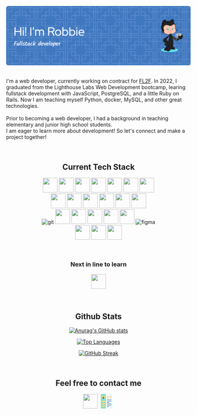 <div align="center">
<img src="github-header-image.png"/> 
</br>
</br>

<div align="left">
<p align="left">I'm a web developer, currently working on contract for <a href="https://www.fl2f.ca/home">FL2F</a>. In 2022, I graduated from the Lighthouse Labs Web Development bootcamp, learing fullstack development with JavaScript, PostgreSQL, and a little Ruby on Rails. Now I am teaching myself Python, docker, MySQL, and other great technologies. 
<br>
<br>
 Prior to becoming a web developer, I had a background in teaching elementary and junior high school students. </br> I am eager to learn more about development! So let's connect and make a project together!</p>
</div>

</br>

## Current Tech Stack

<p>
<!-- html5 -->
<img src="https://cdn.jsdelivr.net/gh/devicons/devicon/icons/html5/html5-plain-wordmark.svg" width="40" height="40"/> 
<!-- css -->
<img src="https://cdn.jsdelivr.net/gh/devicons/devicon/icons/css3/css3-plain-wordmark.svg" width="40" height="40" />
<!-- sass -->
<img src="https://cdn.jsdelivr.net/gh/devicons/devicon/icons/sass/sass-original.svg" width="40" height="40"/> 
<!-- Vanilla JS -->
<img src="https://cdn.jsdelivr.net/gh/devicons/devicon/icons/javascript/javascript-plain.svg" width="40" height="40"/> 
<!-- react -->
<img src="https://cdn.jsdelivr.net/gh/devicons/devicon/icons/react/react-original-wordmark.svg"  width="40" height="40"/>
<!-- Next JS -->
<img src="https://cdn.jsdelivr.net/gh/devicons/devicon/icons/nextjs/nextjs-original.svg" width="40" height="40" />
<!-- Redux -->
<img src="https://cdn.jsdelivr.net/gh/devicons/devicon/icons/redux/redux-original.svg" width="40" height="40"/>
<br>
<!--node JS  -->
<img src="https://cdn.jsdelivr.net/gh/devicons/devicon/icons/nodejs/nodejs-plain-wordmark.svg" width="40" height="40" /> 
<!-- express -->
<img src="https://cdn.jsdelivr.net/gh/devicons/devicon/icons/express/express-original.svg" width="40" height="40"/>
<!-- heroku -->
<img src="https://cdn.jsdelivr.net/gh/devicons/devicon/icons/heroku/heroku-plain-wordmark.svg"  width="40" height="40"/>
<!-- Netlify -->
<img src="https://www.vectorlogo.zone/logos/netlify/netlify-icon.svg"  width="40" height="40"/>
<!-- postgres -->
<img src="https://cdn.jsdelivr.net/gh/devicons/devicon/icons/postgresql/postgresql-plain-wordmark.svg" width="40" height="40" /> 
<!-- mongoDB -->
<img src="https://www.vectorlogo.zone/logos/mongodb/mongodb-icon.svg" width="40" height="40" /> 
<br>
<!-- git -->
<img src="https://www.vectorlogo.zone/logos/git-scm/git-scm-icon.svg" alt="git" width="40" height="40"/>
<!-- npm -->
<img src="https://cdn.jsdelivr.net/gh/devicons/devicon/icons/npm/npm-original-wordmark.svg" width="40" height="40" /> 
<!-- ruby on rails -->
<img src="https://cdn.jsdelivr.net/gh/devicons/devicon/icons/rails/rails-plain-wordmark.svg" width="40" height="40" /> 
<!-- ruby -->
<img src="https://cdn.jsdelivr.net/gh/devicons/devicon/icons/ruby/ruby-plain-wordmark.svg" width="40" height="40"/> 
<!-- tailwind -->
<img src="https://www.vectorlogo.zone/logos/tailwindcss/tailwindcss-icon.svg" width="40" height="40"/> 
<!-- Bootstrap -->
<img src="https://cdn.jsdelivr.net/gh/devicons/devicon/icons/bootstrap/bootstrap-plain-wordmark.svg" width="40" height="40"/>
<!-- Figma -->
<img src="https://www.vectorlogo.zone/logos/figma/figma-icon.svg" alt="figma" width="40" height="40"/> 
<br>
<!-- Jest -->
<img src="https://cdn.jsdelivr.net/gh/devicons/devicon/icons/jest/jest-plain.svg" width="40" height="40"/> 
<!-- Mocha Chai -->
<img src="https://cdn.jsdelivr.net/gh/devicons/devicon/icons/mocha/mocha-plain.svg" width="40" height="40" />
<!-- storybook -->
<img src="https://cdn.jsdelivr.net/gh/devicons/devicon/icons/storybook/storybook-original.svg"  width="40" height="40"/>

 </p>
</br>

### Next in line to learn

<p>
<!-- Python -->
<img src="https://cdn.jsdelivr.net/gh/devicons/devicon/icons/python/python-original-wordmark.svg" width="40" height="40" />
</p>         
</br>

## Github Stats

[![Anurag's GitHub stats](https://github-readme-stats.vercel.app/api?username=RobbieProkop&show_icons=true&theme=dracula)](https://github.com/anuraghazra/github-readme-stats)

[![Top Languages](https://github-readme-stats.vercel.app/api/top-langs/?username=RobbieProkop&layout=compact&theme=dracula)](<[https://github.com/anuraghazra/github-readme-stats](https://github.com/RobbieProkop)>)

[![GitHub Streak](https://github-readme-streak-stats.herokuapp.com/?user=RobbieProkop&theme=dracula)]([https://github.com/RobbieProkop])

</br>

## Feel free to contact me

<p >
<a href="https://www.linkedin.com/in/robbie-prokop-1a968a230/" target="_blank">
<img align="center" src="https://cdn.jsdelivr.net/gh/devicons/devicon/icons/linkedin/linkedin-original.svg"  width="40" height="40"/></a>
<a href="https://drive.google.com/file/d/1_e0LwTBXzcxDUDTL6o62QyrEyVSqg0Xe/view" target="_blank">
<img align="center" src="./cv.png"  width="40" height="40"/></a>
</p>

  </div>
